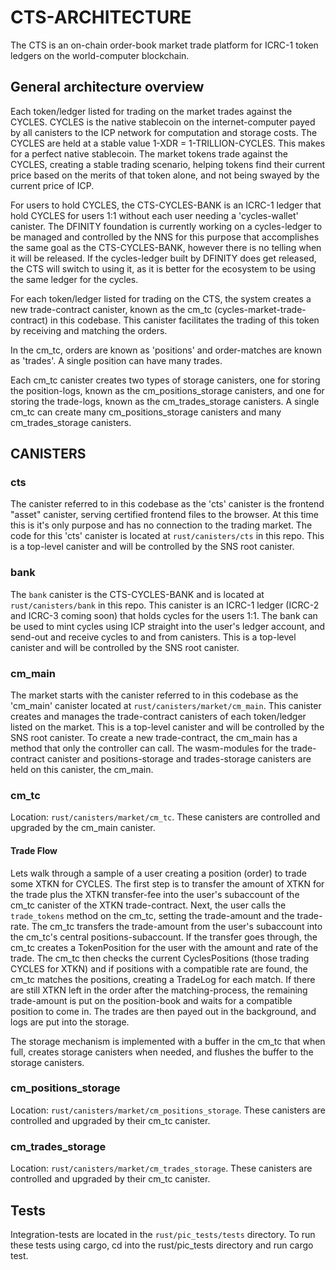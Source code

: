 # CTS-ARCHITECTURE

The CTS is an on-chain order-book market trade platform for ICRC-1 token ledgers on the world-computer blockchain.

## General architecture overview
Each token/ledger listed for trading on the market trades against the CYCLES. CYCLES is the native stablecoin on the internet-computer payed by all canisters to the ICP network for computation and storage costs. The CYCLES are held at a stable value 1-XDR = 1-TRILLION-CYCLES. This makes for a perfect native stablecoin.
The market tokens trade against the CYCLES, creating a stable trading scenario, helping tokens find their current price based on the merits of that token alone, and not being swayed by the current price of ICP.

For users to hold CYCLES, the CTS-CYCLES-BANK is an ICRC-1 ledger that hold CYCLES for users 1:1 without each user needing a 'cycles-wallet' canister. The DFINITY foundation is currently working on a cycles-ledger to be managed and controlled by the NNS for this purpose that accomplishes the same goal as the CTS-CYCLES-BANK, however there is no telling when it will be released. If the cycles-ledger built by DFINITY does get released, the CTS will switch to using it, as it is better for the ecosystem to be using the same ledger for the cycles.

For each token/ledger listed for trading on the CTS, the system creates a new trade-contract canister, known as the cm_tc (cycles-market-trade-contract) in this codebase. This canister facilitates the trading of this token by receiving and matching the orders. 
 
In the cm_tc, orders are known as 'positions' and order-matches are known as 'trades'. A single position can have many trades.
 
Each cm_tc canister creates two types of storage canisters, one for storing the position-logs, known as the cm_positions_storage canisters, and one for storing the trade-logs, known as the cm_trades_storage canisters. A single cm_tc can create many cm_positions_storage canisters and many cm_trades_storage canisters.

## CANISTERS

### cts
The canister referred to in this codebase as the 'cts' canister is the frontend "asset" canister, serving certified frontend files to the browser. 
At this time this is it's only purpose and has no connection to the trading market. The code for this 'cts' canister is located at `rust/canisters/cts` in this repo. This is a top-level canister and will be controlled by the SNS root canister.

### bank
The `bank` canister is the CTS-CYCLES-BANK and is located at `rust/canisters/bank` in this repo. This canister is an ICRC-1 ledger (ICRC-2 and ICRC-3 coming soon) that holds cycles for the users 1:1.
The bank can be used to mint cycles using ICP straight into the user's ledger account, and send-out and receive cycles to and from canisters. This is a top-level canister and will be controlled by the SNS root canister.

### cm_main
The market starts with the canister referred to in this codebase as the 'cm_main' canister located at `rust/canisters/market/cm_main`. This canister creates and manages the trade-contract canisters of each token/ledger listed on the market. This is a top-level canister and will be controlled by the SNS root canister.
To create a new trade-contract, the cm_main has a method that only the controller can call. The wasm-modules for the trade-contract canister and positions-storage and trades-storage canisters are held on this canister, the cm_main.

### cm_tc
Location: `rust/canisters/market/cm_tc`. These canisters are controlled and upgraded by the cm_main canister.

#### Trade Flow
Lets walk through a sample of a user creating a position (order) to trade some XTKN for CYCLES. The first step is to transfer the amount of XTKN for the trade plus the XTKN transfer-fee into the user's subaccount of the cm_tc canister of the XTKN trade-contract. Next, the user calls the `trade_tokens` method on the cm_tc, setting the trade-amount and the trade-rate. The cm_tc transfers the trade-amount from the user's subaccount into the cm_tc's central positions-subaccount. If the transfer goes through, the cm_tc creates a TokenPosition for the user with the amount and rate of the trade. The cm_tc then checks the current CyclesPositions (those trading CYCLES for XTKN) and if positions with a compatible rate are found, the cm_tc matches the positions, creating a TradeLog for each match. If there are still XTKN left in the order after the matching-process, the remaining trade-amount is put on the position-book and waits for a compatible position to come in. The trades are then payed out in the background, and logs are put into the storage.

The storage mechanism is implemented with a buffer in the cm_tc that when full, creates storage canisters when needed, and flushes the buffer to the storage canisters.

### cm_positions_storage
Location: `rust/canisters/market/cm_positions_storage`. These canisters are controlled and upgraded by their cm_tc canister.

### cm_trades_storage
Location: `rust/canisters/market/cm_trades_storage`. These canisters are controlled and upgraded by their cm_tc canister.


## Tests 
Integration-tests are located in the `rust/pic_tests/tests` directory. To run these tests using cargo, cd into the rust/pic_tests directory and run cargo test.



